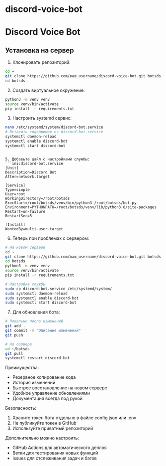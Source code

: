 # discord-voice-bot
# Discord Voice Bot

## Установка на сервер

1. Клонировать репозиторий:
```bash
cd ~
git clone https://github.com/ваш_username/discord-voice-bot.git botsds
cd botsds
```

2. Создать виртуальное окружение:
```bash
python3 -m venv venv
source venv/bin/activate
pip install -r requirements.txt
```

3. Настроить systemd сервис:
```bash
nano /etc/systemd/system/discord-bot.service
# Вставить содержимое из discord-bot.service
systemctl daemon-reload
systemctl enable discord-bot
systemctl start discord-bot
```
```

5. Добавьте файл с настройками службы:
```ini:discord-bot.service
[Unit]
Description=Discord Bot
After=network.target

[Service]
Type=simple
User=root
WorkingDirectory=/root/botsds
ExecStart=/root/botsds/venv/bin/python3 /root/botsds/bot.py
Environment=PYTHONPATH=/root/botsds/venv/lib/python3.8/site-packages
Restart=on-failure
RestartSec=5

[Install]
WantedBy=multi-user.target
```

6. Теперь при проблемах с сервером:
```bash
# На новом сервере
cd ~
git clone https://github.com/ваш_username/discord-voice-bot.git botsds
cd botsds
python3 -m venv venv
source venv/bin/activate
pip install -r requirements.txt

# Настройка службы
sudo cp discord-bot.service /etc/systemd/system/
sudo systemctl daemon-reload
sudo systemctl enable discord-bot
sudo systemctl start discord-bot
```

7. Для обновления бота:
```bash
# Локально после изменений
git add .
git commit -m "Описание изменений"
git push

# На сервере
cd ~/botsds
git pull
systemctl restart discord-bot
```

Преимущества:
- Резервное копирование кода
- История изменений
- Быстрое восстановление на новом сервере
- Удобное управление обновлениями
- Документация всегда под рукой

Безопасность:
1. Храните токен бота отдельно в файле config.json или .env
2. Не публикуйте токен в GitHub
3. Используйте приватный репозиторий

Дополнительно можно настроить:
- GitHub Actions для автоматического деплоя
- Ветки для тестирования новых функций
- Issues для отслеживания задач и багов
